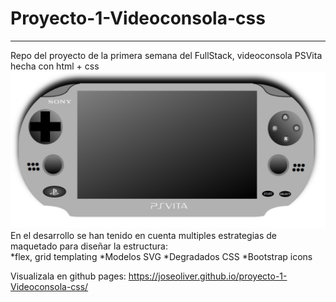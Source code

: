 # Proyecto-1-Videoconsola-css
***
Repo del proyecto de la primera semana del FullStack, videoconsola PSVita hecha con html + css  
![Image text](/assets/Screenshot.jpg)
En el desarrollo se han tenido en cuenta multiples estrategias de maquetado para diseñar la estructura:  
*flex, grid templating
*Modelos SVG
*Degradados CSS
*Bootstrap icons

Visualizala en github pages:
https://joseoliver.github.io/proyecto-1-Videoconsola-css/

